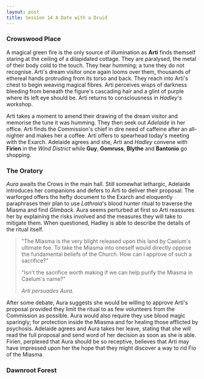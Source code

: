```yaml
---
layout: post
title: Session 14 A Date with a Druid
---
```


### Crowswood Place

A magical green fire is the only source of illumination as **Arti** finds themself staring at the ceiling of a dilapidated cottage. They are paralysed, the metal of their body cold to the touch. They hear humming; a tune they do not recognise. Arti's dream visitor once again looms over them, thousands of ethereal hands protruding from its torso and back. They reach into Arti's chest to begin weaving magical fibres. Arti perceives wisps of darkness bleeding from beneath the figure's cascading hair and a glint of purple where its left eye should be. Arti returns to consciousness in *Hadley*'s workshop.

Arti takes a moment to amend their drawing of the dream visitor and memorise the tune it was humming. They then seek out *Adelaide* in her office. Arti finds the Commission's chief in dire need of caffeine after an all-nighter and makes her a coffee. Arti offers to spearhead today's meeting with the Exarch. Adelaide agrees and she, Arti and *Hadley* convene with **Firien** in the *Wind District* while **Guy**, **Gomruss**, **Blythe** and **Bantonio** go shopping.

### The Oratory

*Aura* awaits the Crows in the main hall. Still somewhat lethargic, Adelaide introduces her companions and defers to Arti to deliver their proposal. The warforged offers the hefty document to the Exarch and eloquently paraphrases their plan to use *Lathraia*'s blood hunter ritual to traverse the Miasma and find *Glimback*. Aura seems perturbed at first so Arti reassures her by explaining the risks involved and the measures they will take to mitigate them. When questioned, Hadley is able to describe the details of the ritual itself.

> "The Miasma is the very blight released upon this land by Caelum's ultimate foe. To take the Miasma into oneself would directly oppose the fundamental beliefs of the Church. How can I approve of such a sacrifice?"
>
> "Isn't the sacrifice worth making if we can help purify the Miasma in Caelum's name?"
>
> *Arti persuades Aura.*

After some debate, Aura suggests she would be willing to approve Arti's proposal provided they limit the ritual to as few volunteers from the Commission as possible. Aura would also require they use blood magic sparingly; for protection inside the Miasma and for healing those afflicted by psychosis. Adelaide agrees and Aura takes her leave, stating that she will read the full proposal and send word of her decision as soon as she is able. Firien, perplexed that Aura should be so receptive, believes that Arti may have impressed upon her the hope that they might discover a way to rid Fio of the Miasma.

### Dawnroot Forest

